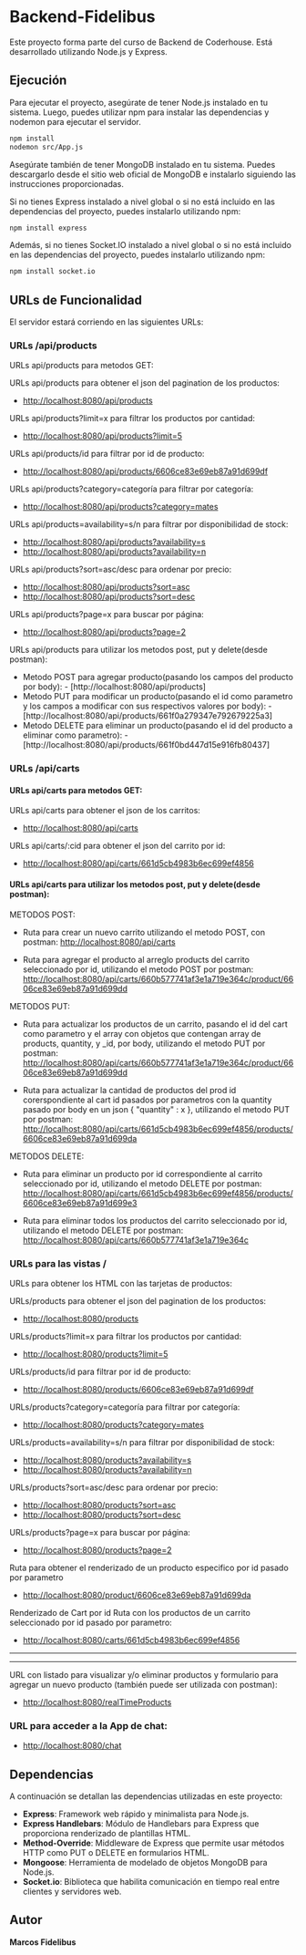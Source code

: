 # Backend-Fidelibus

Este proyecto forma parte del curso de Backend de Coderhouse. Está desarrollado utilizando Node.js y Express.

## Ejecución

Para ejecutar el proyecto, asegúrate de tener Node.js instalado en tu sistema. Luego, puedes utilizar npm para instalar las dependencias y nodemon para ejecutar el servidor.

```bash
npm install
nodemon src/App.js
```
Asegúrate también de tener MongoDB instalado en tu sistema. Puedes descargarlo desde el sitio web oficial de MongoDB e instalarlo siguiendo las instrucciones proporcionadas.

Si no tienes Express instalado a nivel global o si no está incluido en las dependencias del proyecto, puedes instalarlo utilizando npm:

```bash
npm install express
```

Además, si no tienes Socket.IO instalado a nivel global o si no está incluido en las dependencias del proyecto, puedes instalarlo utilizando npm:


```bash
npm install socket.io
```

## URLs de Funcionalidad

El servidor estará corriendo en las siguientes URLs:

### URLs /api/products

URLs api/products para metodos GET:

URLs api/products para obtener el json del pagination de los productos:
- [http://localhost:8080/api/products](http://localhost:8080/api/products)

URLs api/products?limit=x para filtrar los productos por cantidad:
- [http://localhost:8080/api/products?limit=5](http://localhost:8080/api/products?limit=5)

URLs api/products/id para filtrar por id de producto:
- [http://localhost:8080/api/products/6606ce83e69eb87a91d699df](http://localhost:8080/api/products/6606ce83e69eb87a91d699df)

URLs api/products?category=categoría para filtrar por categoría:
- [http://localhost:8080/api/products?category=mates](http://localhost:8080/api/products?category=mates)

URLs api/products=availability=s/n para filtrar por disponibilidad de stock:
- [http://localhost:8080/api/products?availability=s](http://localhost:8080/api/products?availability=s)
- [http://localhost:8080/api/products?availability=n](http://localhost:8080/api/products?availability=n)

URLs api/products?sort=asc/desc para ordenar por precio:
- [http://localhost:8080/api/products?sort=asc](http://localhost:8080/api/products?sort=asc)
- [http://localhost:8080/api/products?sort=desc](http://localhost:8080/api/products?sort=desc)

URLs api/products?page=x para buscar por página:
- [http://localhost:8080/api/products?page=2](http://localhost:8080/api/products?page=2)


URLs api/products para utilizar los metodos post, put y delete(desde postman):

- Metodo POST para agregar producto(pasando los campos del producto por body): - [http://localhost:8080/api/products]
- Metodo PUT para modificar un producto(pasando el id como parametro y los campos a modificar con sus respectivos valores por body): - [http://localhost:8080/api/products/661f0a279347e792679225a3]
- Metodo DELETE para eliminar un producto(pasando el id del producto a eliminar como parametro): - [http://localhost:8080/api/products/661f0bd447d15e916fb80437]


### URLs /api/carts

#### URLs api/carts para metodos GET:

URLs api/carts para obtener el json de los carritos:
- [http://localhost:8080/api/carts](http://localhost:8080/api/carts)

URLs api/carts/:cid para obtener el json del carrito por id:
- [http://localhost:8080/api/carts/661d5cb4983b6ec699ef4856](http://localhost:8080/api/carts/661d5cb4983b6ec699ef4856)


#### URLs api/carts para utilizar los metodos post, put y delete(desde postman):

METODOS POST:
- Ruta para crear un nuevo carrito utilizando el metodo POST, con postman:
 [http://localhost:8080/api/carts](http://localhost:8080/api/carts)

- Ruta para agregar el producto al arreglo products del carrito seleccionado por id, utilizando el metodo POST por postman:
 [http://localhost:8080/api/carts/660b577741af3e1a719e364c/product/6606ce83e69eb87a91d699dd](http://localhost:8080/api/carts/660b577741af3e1a719e364c/product/6606ce83e69eb87a91d699dd)

METODOS PUT:
- Ruta para actualizar los productos de un carrito, pasando el id del cart como parametro y el array con objetos que contengan array de products, quantity, y _id, por body, utilizando el metodo PUT por postman:
 [http://localhost:8080/api/carts/660b577741af3e1a719e364c/product/6606ce83e69eb87a91d699dd](http://localhost:8080/api/carts/660b577741af3e1a719e364c/product/6606ce83e69eb87a91d699dd)

- Ruta para actualizar la cantidad de productos del prod id corerspondiente al cart id pasados por parametros con la quantity pasado por body en un json { "quantity" : x }, utilizando el metodo PUT por postman:
 [http://localhost:8080/api/carts/661d5cb4983b6ec699ef4856/products/6606ce83e69eb87a91d699da](http://localhost:8080/api/carts/661d5cb4983b6ec699ef4856/products/6606ce83e69eb87a91d699da)

METODOS DELETE:
- Ruta para eliminar un producto por id correspondiente al carrito seleccionado por id, utilizando el metodo DELETE por postman:
 [http://localhost:8080/api/carts/661d5cb4983b6ec699ef4856/products/6606ce83e69eb87a91d699e3](http://localhost:8080/api/carts/661d5cb4983b6ec699ef4856/products/6606ce83e69eb87a91d699e3)

- Ruta para eliminar todos los productos del carrito seleccionado por id, utilizando el metodo DELETE por postman:
 [http://localhost:8080/api/carts/660b577741af3e1a719e364c](http://localhost:8080/api/carts/660b577741af3e1a719e364c)



### URLs para las vistas /

URLs para obtener los HTML con las tarjetas de productos:


URLs/products para obtener el json del pagination de los productos:
- [http://localhost:8080/products](http://localhost:8080/products)

URLs/products?limit=x para filtrar los productos por cantidad:
- [http://localhost:8080/products?limit=5](http://localhost:8080/products?limit=5)

URLs/products/id para filtrar por id de producto:
- [http://localhost:8080/products/6606ce83e69eb87a91d699df](http://localhost:8080/products/6606ce83e69eb87a91d699df)

URLs/products?category=categoría para filtrar por categoría:
- [http://localhost:8080/products?category=mates](http://localhost:8080/products?category=mates)

URLs/products=availability=s/n para filtrar por disponibilidad de stock:
- [http://localhost:8080/products?availability=s](http://localhost:8080/products?availability=s)
- [http://localhost:8080/products?availability=n](http://localhost:8080/products?availability=n)

URLs/products?sort=asc/desc para ordenar por precio:
- [http://localhost:8080/products?sort=asc](http://localhost:8080/products?sort=asc)
- [http://localhost:8080/products?sort=desc](http://localhost:8080/products?sort=desc)

URLs/products?page=x para buscar por página:
- [http://localhost:8080/products?page=2](http://localhost:8080/products?page=2)

 Ruta para obtener el renderizado de un producto especifico por id pasado por parametro
- [http://localhost:8080/product/6606ce83e69eb87a91d699da](http://localhost:8080/product/6606ce83e69eb87a91d699da)


Renderizado de Cart por id
 Ruta con los productos de un carrito seleccionado por id pasado por parametro:
- [http://localhost:8080/carts/661d5cb4983b6ec699ef4856](http://localhost:8080/carts/661d5cb4983b6ec699ef4856)



-----
-----



URL con listado para visualizar y/o eliminar productos y formulario para agregar un nuevo producto (también puede ser utilizada con postman):

- [http://localhost:8080/realTimeProducts](http://localhost:8080/realTimeProducts)



### URL para acceder a la App de chat:
- [http://localhost:8080/chat](http://localhost:8080/chat)




## Dependencias
A continuación se detallan las dependencias utilizadas en este proyecto:

- **Express**: Framework web rápido y minimalista para Node.js.
- **Express Handlebars**: Módulo de Handlebars para Express que proporciona renderizado de plantillas HTML.
- **Method-Override**: Middleware de Express que permite usar métodos HTTP como PUT o DELETE en formularios HTML.
- **Mongoose**: Herramienta de modelado de objetos MongoDB para Node.js.
- **Socket.io**: Biblioteca que habilita comunicación en tiempo real entre clientes y servidores web.

## Autor
**Marcos Fidelibus**